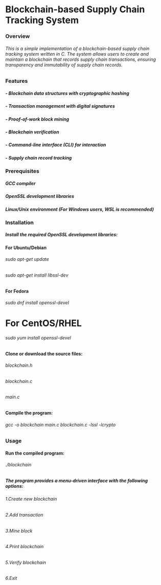 # Blockchain-based Supply Chain Tracking System

### Overview

###### This is a simple implementation of a blockchain-based supply chain tracking system written in C. The system allows users to create and maintain a blockchain that records supply chain transactions, ensuring transparency and immutability of supply chain records.


### Features

##### - Blockchain data structures with cryptographic hashing
##### - Transaction management with digital signatures
##### - Proof-of-work block mining
##### - Blockchain verification
##### - Command-line interface (CLI) for interaction
##### - Supply chain record tracking

### Prerequisites

##### GCC compiler
##### OpenSSL development libraries
##### Linux/Unix environment (For Windows users, WSL is recommended)

### Installation

##### Install the required OpenSSL development libraries:

#### For Ubuntu/Debian
###### sudo apt-get update
###### sudo apt-get install libssl-dev

#### For Fedora
###### sudo dnf install openssl-devel

# For CentOS/RHEL
###### sudo yum install openssl-devel

#### Clone or download the source files:


###### blockchain.h
###### blockchain.c
###### main.c


#### Compile the program:

###### gcc -o blockchain main.c blockchain.c -lssl -lcrypto

### Usage
#### Run the compiled program:
###### ./blockchain


##### The program provides a menu-driven interface with the following options:

###### 1.Create new blockchain
###### 2.Add transaction
###### 3.Mine block
###### 4.Print blockchain
###### 5.Verify blockchain
###### 6.Exit